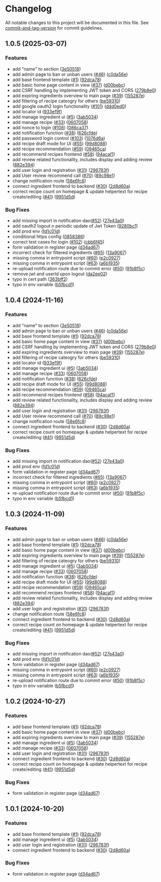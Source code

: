 # Changelog

All notable changes to this project will be documented in this file. See [commit-and-tag-version](https://github.com/absolute-version/commit-and-tag-version) for commit guidelines.

## 1.0.5 (2025-03-07)


### Features

* add "name" to section ([3e50518](https://github.com/dmss-group3-practice-module/frontend/commit/3e50518869e4da45102e8630a13e5c02dbbfe3bf))
* add admin page to ban or unban users ([#46](https://github.com/dmss-group3-practice-module/frontend/issues/46)) ([c0da56e](https://github.com/dmss-group3-practice-module/frontend/commit/c0da56e1c5c354a74b66b1588c06c6e2cae229e7))
* add base frontend template ([#1](https://github.com/dmss-group3-practice-module/frontend/issues/1)) ([92dca78](https://github.com/dmss-group3-practice-module/frontend/commit/92dca78af28317d5769ab49f02287ecd9566687b))
* add basic home page content in view ([#37](https://github.com/dmss-group3-practice-module/frontend/issues/37)) ([d00bebc](https://github.com/dmss-group3-practice-module/frontend/commit/d00bebc3d4a30bb754c8c7d0cdfb84f0807a0cb8))
* add CSRF handling  by implementing JWT token and CORS ([279b8e0](https://github.com/dmss-group3-practice-module/frontend/commit/279b8e00308f7246def8e84d4ebbfa3951f1665c))
* add expiring ingredients overview to main page ([#39](https://github.com/dmss-group3-practice-module/frontend/issues/39)) ([155287e](https://github.com/dmss-group3-practice-module/frontend/commit/155287e7aee91f3f7d7f2ce743cb1f1886c5c740))
* add filtering of recipe cateogry for others ([be59310](https://github.com/dmss-group3-practice-module/frontend/commit/be59310be57720c185f05c2b08edb6802058ad9c))
* add google oauth2 login functionality ([#101](https://github.com/dmss-group3-practice-module/frontend/issues/101)) ([ddd0ed0](https://github.com/dmss-group3-practice-module/frontend/commit/ddd0ed00dffbeeb45f470c600a8c1e1652d93b02))
* add locator id ([933ef9f](https://github.com/dmss-group3-practice-module/frontend/commit/933ef9f3e6950ecdc095dc8391d615f57c8c7beb))
* add manage ingredient ui ([#5](https://github.com/dmss-group3-practice-module/frontend/issues/5)) ([3ab5034](https://github.com/dmss-group3-practice-module/frontend/commit/3ab5034372c0eb45c7273d6a1af6a849391ca81f))
* add manage recipe ([#33](https://github.com/dmss-group3-practice-module/frontend/issues/33)) ([0607058](https://github.com/dmss-group3-practice-module/frontend/commit/060705873ee7231501f59b7f47dc94c8c3b1232d))
* add nonce to login ([#108](https://github.com/dmss-group3-practice-module/frontend/issues/108)) ([086ca37](https://github.com/dmss-group3-practice-module/frontend/commit/086ca37daedda661b8e8813fa1da7a0a3b802886))
* add notification function ([#38](https://github.com/dmss-group3-practice-module/frontend/issues/38)) ([626cfde](https://github.com/dmss-group3-practice-module/frontend/commit/626cfde56cc335e1d0b2d3e891c536cd05cf6f95))
* add password login control ([#103](https://github.com/dmss-group3-practice-module/frontend/issues/103)) ([1076d6a](https://github.com/dmss-group3-practice-module/frontend/commit/1076d6a82a37230cc408b0c27e5e81314bd417ef))
* add recipe draft mode for UI ([#55](https://github.com/dmss-group3-practice-module/frontend/issues/55)) ([99d8088](https://github.com/dmss-group3-practice-module/frontend/commit/99d80888d9234c8c08f3e99365c716a605b06a24))
* add recipe recommendation ([#59](https://github.com/dmss-group3-practice-module/frontend/issues/59)) ([09465ca](https://github.com/dmss-group3-practice-module/frontend/commit/09465ca7d1ffbca5768141be9b5c38f835675fff))
* add recommend recipes frontend ([#58](https://github.com/dmss-group3-practice-module/frontend/issues/58)) ([94acaf1](https://github.com/dmss-group3-practice-module/frontend/commit/94acaf161fbf35ed9d18bad1fd9fb7785b8586a5))
* add review related functionality, includes display and adding review ([882e394](https://github.com/dmss-group3-practice-module/frontend/commit/882e3942140d8e27b317d1e3cef1afff25f7f917))
* add user login and registration ([#31](https://github.com/dmss-group3-practice-module/frontend/issues/31)) ([296783f](https://github.com/dmss-group3-practice-module/frontend/commit/296783f661476aac36e81721ca95f94bb029b5a3))
* add User review recommend call  ([#70](https://github.com/dmss-group3-practice-module/frontend/issues/70)) ([89c98e1](https://github.com/dmss-group3-practice-module/frontend/commit/89c98e14a7df2299f7b68b64ec0e3bd8de9fd6bd))
* change notification route ([58e6fc8](https://github.com/dmss-group3-practice-module/frontend/commit/58e6fc848371ebdc50aa40044728081da3ac680b))
* connect ingredient frontend to backend ([#30](https://github.com/dmss-group3-practice-module/frontend/issues/30)) ([2d8d60a](https://github.com/dmss-group3-practice-module/frontend/commit/2d8d60aa8761663a6975d04832c0494abcfe3c9e))
* correct recipe count on homepage & update helpertext for recipe create/editing ([#41](https://github.com/dmss-group3-practice-module/frontend/issues/41)) ([9951d5d](https://github.com/dmss-group3-practice-module/frontend/commit/9951d5d16f35c2cdfedcb291d82ccc20c1f5ef66))


### Bug Fixes

* add missing import in notification dao([#52](https://github.com/dmss-group3-practice-module/frontend/issues/52)) ([27e43a0](https://github.com/dmss-group3-practice-module/frontend/commit/27e43a0ba1e9b22a591c18f7f39f11f4daa37cd6))
* add oauth2 logout n periodic update of Jwt Token ([9280bc1](https://github.com/dmss-group3-practice-module/frontend/commit/9280bc19004b61ae64fba878d56f189cf64dbedb))
* add prod env ([fd1c01d](https://github.com/dmss-group3-practice-module/frontend/commit/fd1c01d1eae1665a74f955adec6089297495ae6f))
* conditional https config ([0858386](https://github.com/dmss-group3-practice-module/frontend/commit/08583869c158107cefb3fbd2c20a194551f38d54))
* correct test cases for login ([#102](https://github.com/dmss-group3-practice-module/frontend/issues/102)) ([cbb6f45](https://github.com/dmss-group3-practice-module/frontend/commit/cbb6f45f4456f7dfbba253878cae465e95af3d2e))
* form validation in register page ([d34ad67](https://github.com/dmss-group3-practice-module/frontend/commit/d34ad678309281bfe65ad22dedb0b9653438097f))
* incorrect check for filtered ingredients ([#65](https://github.com/dmss-group3-practice-module/frontend/issues/65)) ([13a9067](https://github.com/dmss-group3-practice-module/frontend/commit/13a906787423b088dbb71b9f062078dae7a0094e))
* missing comma in entrypoint script ([#60](https://github.com/dmss-group3-practice-module/frontend/issues/60)) ([e2c0927](https://github.com/dmss-group3-practice-module/frontend/commit/e2c09274198e128265f0f0f94f6fbc5c6ae9f9bf))
* missing comma in entrypoint script ([#63](https://github.com/dmss-group3-practice-module/frontend/issues/63)) ([a6b1935](https://github.com/dmss-group3-practice-module/frontend/commit/a6b1935d6c738a2b620fe5ed8171caf3cf5c4dfa))
* re-upload notification route due to commit error ([#50](https://github.com/dmss-group3-practice-module/frontend/issues/50)) ([91b8f5c](https://github.com/dmss-group3-practice-module/frontend/commit/91b8f5cafe729f3ae605fa0b1ffc47ca072a0b05))
* remove jwt and userId upon logout ([da2ee02](https://github.com/dmss-group3-practice-module/frontend/commit/da2ee02e38a4fd09701558f727d5cfe086aec5ad))
* typo in cert path ([363bff2](https://github.com/dmss-group3-practice-module/frontend/commit/363bff2c0186ea560a4bdac5def1fd7303a80117))
* typo in env variable ([b5fbcd1](https://github.com/dmss-group3-practice-module/frontend/commit/b5fbcd187875b1a4a5676774c66ca495567c3f89))

## 1.0.4 (2024-11-16)


### Features

* add "name" to section ([3e50518](https://github.com/dmss-group3-practice-module/frontend/commit/3e50518869e4da45102e8630a13e5c02dbbfe3bf))
* add admin page to ban or unban users ([#46](https://github.com/dmss-group3-practice-module/frontend/issues/46)) ([c0da56e](https://github.com/dmss-group3-practice-module/frontend/commit/c0da56e1c5c354a74b66b1588c06c6e2cae229e7))
* add base frontend template ([#1](https://github.com/dmss-group3-practice-module/frontend/issues/1)) ([92dca78](https://github.com/dmss-group3-practice-module/frontend/commit/92dca78af28317d5769ab49f02287ecd9566687b))
* add basic home page content in view ([#37](https://github.com/dmss-group3-practice-module/frontend/issues/37)) ([d00bebc](https://github.com/dmss-group3-practice-module/frontend/commit/d00bebc3d4a30bb754c8c7d0cdfb84f0807a0cb8))
* add CSRF handling  by implementing JWT token and CORS ([279b8e0](https://github.com/dmss-group3-practice-module/frontend/commit/279b8e00308f7246def8e84d4ebbfa3951f1665c))
* add expiring ingredients overview to main page ([#39](https://github.com/dmss-group3-practice-module/frontend/issues/39)) ([155287e](https://github.com/dmss-group3-practice-module/frontend/commit/155287e7aee91f3f7d7f2ce743cb1f1886c5c740))
* add filtering of recipe cateogry for others ([be59310](https://github.com/dmss-group3-practice-module/frontend/commit/be59310be57720c185f05c2b08edb6802058ad9c))
* add locator id ([933ef9f](https://github.com/dmss-group3-practice-module/frontend/commit/933ef9f3e6950ecdc095dc8391d615f57c8c7beb))
* add manage ingredient ui ([#5](https://github.com/dmss-group3-practice-module/frontend/issues/5)) ([3ab5034](https://github.com/dmss-group3-practice-module/frontend/commit/3ab5034372c0eb45c7273d6a1af6a849391ca81f))
* add manage recipe ([#33](https://github.com/dmss-group3-practice-module/frontend/issues/33)) ([0607058](https://github.com/dmss-group3-practice-module/frontend/commit/060705873ee7231501f59b7f47dc94c8c3b1232d))
* add notification function ([#38](https://github.com/dmss-group3-practice-module/frontend/issues/38)) ([626cfde](https://github.com/dmss-group3-practice-module/frontend/commit/626cfde56cc335e1d0b2d3e891c536cd05cf6f95))
* add recipe draft mode for UI ([#55](https://github.com/dmss-group3-practice-module/frontend/issues/55)) ([99d8088](https://github.com/dmss-group3-practice-module/frontend/commit/99d80888d9234c8c08f3e99365c716a605b06a24))
* add recipe recommendation ([#59](https://github.com/dmss-group3-practice-module/frontend/issues/59)) ([09465ca](https://github.com/dmss-group3-practice-module/frontend/commit/09465ca7d1ffbca5768141be9b5c38f835675fff))
* add recommend recipes frontend ([#58](https://github.com/dmss-group3-practice-module/frontend/issues/58)) ([94acaf1](https://github.com/dmss-group3-practice-module/frontend/commit/94acaf161fbf35ed9d18bad1fd9fb7785b8586a5))
* add review related functionality, includes display and adding review ([882e394](https://github.com/dmss-group3-practice-module/frontend/commit/882e3942140d8e27b317d1e3cef1afff25f7f917))
* add user login and registration ([#31](https://github.com/dmss-group3-practice-module/frontend/issues/31)) ([296783f](https://github.com/dmss-group3-practice-module/frontend/commit/296783f661476aac36e81721ca95f94bb029b5a3))
* add User review recommend call  ([#70](https://github.com/dmss-group3-practice-module/frontend/issues/70)) ([89c98e1](https://github.com/dmss-group3-practice-module/frontend/commit/89c98e14a7df2299f7b68b64ec0e3bd8de9fd6bd))
* change notification route ([58e6fc8](https://github.com/dmss-group3-practice-module/frontend/commit/58e6fc848371ebdc50aa40044728081da3ac680b))
* connect ingredient frontend to backend ([#30](https://github.com/dmss-group3-practice-module/frontend/issues/30)) ([2d8d60a](https://github.com/dmss-group3-practice-module/frontend/commit/2d8d60aa8761663a6975d04832c0494abcfe3c9e))
* correct recipe count on homepage & update helpertext for recipe create/editing ([#41](https://github.com/dmss-group3-practice-module/frontend/issues/41)) ([9951d5d](https://github.com/dmss-group3-practice-module/frontend/commit/9951d5d16f35c2cdfedcb291d82ccc20c1f5ef66))


### Bug Fixes

* add missing import in notification dao([#52](https://github.com/dmss-group3-practice-module/frontend/issues/52)) ([27e43a0](https://github.com/dmss-group3-practice-module/frontend/commit/27e43a0ba1e9b22a591c18f7f39f11f4daa37cd6))
* add prod env ([fd1c01d](https://github.com/dmss-group3-practice-module/frontend/commit/fd1c01d1eae1665a74f955adec6089297495ae6f))
* form validation in register page ([d34ad67](https://github.com/dmss-group3-practice-module/frontend/commit/d34ad678309281bfe65ad22dedb0b9653438097f))
* incorrect check for filtered ingredients ([#65](https://github.com/dmss-group3-practice-module/frontend/issues/65)) ([13a9067](https://github.com/dmss-group3-practice-module/frontend/commit/13a906787423b088dbb71b9f062078dae7a0094e))
* missing comma in entrypoint script ([#60](https://github.com/dmss-group3-practice-module/frontend/issues/60)) ([e2c0927](https://github.com/dmss-group3-practice-module/frontend/commit/e2c09274198e128265f0f0f94f6fbc5c6ae9f9bf))
* missing comma in entrypoint script ([#63](https://github.com/dmss-group3-practice-module/frontend/issues/63)) ([a6b1935](https://github.com/dmss-group3-practice-module/frontend/commit/a6b1935d6c738a2b620fe5ed8171caf3cf5c4dfa))
* re-upload notification route due to commit error ([#50](https://github.com/dmss-group3-practice-module/frontend/issues/50)) ([91b8f5c](https://github.com/dmss-group3-practice-module/frontend/commit/91b8f5cafe729f3ae605fa0b1ffc47ca072a0b05))
* typo in env variable ([b5fbcd1](https://github.com/dmss-group3-practice-module/frontend/commit/b5fbcd187875b1a4a5676774c66ca495567c3f89))

## 1.0.3 (2024-11-09)


### Features

* add admin page to ban or unban users ([#46](https://github.com/dmss-group3-practice-module/frontend/issues/46)) ([c0da56e](https://github.com/dmss-group3-practice-module/frontend/commit/c0da56e1c5c354a74b66b1588c06c6e2cae229e7))
* add base frontend template ([#1](https://github.com/dmss-group3-practice-module/frontend/issues/1)) ([92dca78](https://github.com/dmss-group3-practice-module/frontend/commit/92dca78af28317d5769ab49f02287ecd9566687b))
* add basic home page content in view ([#37](https://github.com/dmss-group3-practice-module/frontend/issues/37)) ([d00bebc](https://github.com/dmss-group3-practice-module/frontend/commit/d00bebc3d4a30bb754c8c7d0cdfb84f0807a0cb8))
* add expiring ingredients overview to main page ([#39](https://github.com/dmss-group3-practice-module/frontend/issues/39)) ([155287e](https://github.com/dmss-group3-practice-module/frontend/commit/155287e7aee91f3f7d7f2ce743cb1f1886c5c740))
* add filtering of recipe cateogry for others ([be59310](https://github.com/dmss-group3-practice-module/frontend/commit/be59310be57720c185f05c2b08edb6802058ad9c))
* add manage ingredient ui ([#5](https://github.com/dmss-group3-practice-module/frontend/issues/5)) ([3ab5034](https://github.com/dmss-group3-practice-module/frontend/commit/3ab5034372c0eb45c7273d6a1af6a849391ca81f))
* add manage recipe ([#33](https://github.com/dmss-group3-practice-module/frontend/issues/33)) ([0607058](https://github.com/dmss-group3-practice-module/frontend/commit/060705873ee7231501f59b7f47dc94c8c3b1232d))
* add notification function ([#38](https://github.com/dmss-group3-practice-module/frontend/issues/38)) ([626cfde](https://github.com/dmss-group3-practice-module/frontend/commit/626cfde56cc335e1d0b2d3e891c536cd05cf6f95))
* add recipe draft mode for UI ([#55](https://github.com/dmss-group3-practice-module/frontend/issues/55)) ([99d8088](https://github.com/dmss-group3-practice-module/frontend/commit/99d80888d9234c8c08f3e99365c716a605b06a24))
* add recipe recommendation ([#59](https://github.com/dmss-group3-practice-module/frontend/issues/59)) ([09465ca](https://github.com/dmss-group3-practice-module/frontend/commit/09465ca7d1ffbca5768141be9b5c38f835675fff))
* add recommend recipes frontend ([#58](https://github.com/dmss-group3-practice-module/frontend/issues/58)) ([94acaf1](https://github.com/dmss-group3-practice-module/frontend/commit/94acaf161fbf35ed9d18bad1fd9fb7785b8586a5))
* add review related functionality, includes display and adding review ([882e394](https://github.com/dmss-group3-practice-module/frontend/commit/882e3942140d8e27b317d1e3cef1afff25f7f917))
* add user login and registration ([#31](https://github.com/dmss-group3-practice-module/frontend/issues/31)) ([296783f](https://github.com/dmss-group3-practice-module/frontend/commit/296783f661476aac36e81721ca95f94bb029b5a3))
* change notification route ([58e6fc8](https://github.com/dmss-group3-practice-module/frontend/commit/58e6fc848371ebdc50aa40044728081da3ac680b))
* connect ingredient frontend to backend ([#30](https://github.com/dmss-group3-practice-module/frontend/issues/30)) ([2d8d60a](https://github.com/dmss-group3-practice-module/frontend/commit/2d8d60aa8761663a6975d04832c0494abcfe3c9e))
* correct recipe count on homepage & update helpertext for recipe create/editing ([#41](https://github.com/dmss-group3-practice-module/frontend/issues/41)) ([9951d5d](https://github.com/dmss-group3-practice-module/frontend/commit/9951d5d16f35c2cdfedcb291d82ccc20c1f5ef66))


### Bug Fixes

* add missing import in notification dao([#52](https://github.com/dmss-group3-practice-module/frontend/issues/52)) ([27e43a0](https://github.com/dmss-group3-practice-module/frontend/commit/27e43a0ba1e9b22a591c18f7f39f11f4daa37cd6))
* add prod env ([fd1c01d](https://github.com/dmss-group3-practice-module/frontend/commit/fd1c01d1eae1665a74f955adec6089297495ae6f))
* form validation in register page ([d34ad67](https://github.com/dmss-group3-practice-module/frontend/commit/d34ad678309281bfe65ad22dedb0b9653438097f))
* missing comma in entrypoint script ([#60](https://github.com/dmss-group3-practice-module/frontend/issues/60)) ([e2c0927](https://github.com/dmss-group3-practice-module/frontend/commit/e2c09274198e128265f0f0f94f6fbc5c6ae9f9bf))
* missing comma in entrypoint script ([#63](https://github.com/dmss-group3-practice-module/frontend/issues/63)) ([a6b1935](https://github.com/dmss-group3-practice-module/frontend/commit/a6b1935d6c738a2b620fe5ed8171caf3cf5c4dfa))
* re-upload notification route due to commit error ([#50](https://github.com/dmss-group3-practice-module/frontend/issues/50)) ([91b8f5c](https://github.com/dmss-group3-practice-module/frontend/commit/91b8f5cafe729f3ae605fa0b1ffc47ca072a0b05))
* typo in env variable ([b5fbcd1](https://github.com/dmss-group3-practice-module/frontend/commit/b5fbcd187875b1a4a5676774c66ca495567c3f89))

## 1.0.2 (2024-10-27)


### Features

* add base frontend template ([#1](https://github.com/dmss-group3-practice-module/frontend/issues/1)) ([92dca78](https://github.com/dmss-group3-practice-module/frontend/commit/92dca78af28317d5769ab49f02287ecd9566687b))
* add basic home page content in view ([#37](https://github.com/dmss-group3-practice-module/frontend/issues/37)) ([d00bebc](https://github.com/dmss-group3-practice-module/frontend/commit/d00bebc3d4a30bb754c8c7d0cdfb84f0807a0cb8))
* add expiring ingredients overview to main page ([#39](https://github.com/dmss-group3-practice-module/frontend/issues/39)) ([155287e](https://github.com/dmss-group3-practice-module/frontend/commit/155287e7aee91f3f7d7f2ce743cb1f1886c5c740))
* add manage ingredient ui ([#5](https://github.com/dmss-group3-practice-module/frontend/issues/5)) ([3ab5034](https://github.com/dmss-group3-practice-module/frontend/commit/3ab5034372c0eb45c7273d6a1af6a849391ca81f))
* add manage recipe ([#33](https://github.com/dmss-group3-practice-module/frontend/issues/33)) ([0607058](https://github.com/dmss-group3-practice-module/frontend/commit/060705873ee7231501f59b7f47dc94c8c3b1232d))
* add user login and registration ([#31](https://github.com/dmss-group3-practice-module/frontend/issues/31)) ([296783f](https://github.com/dmss-group3-practice-module/frontend/commit/296783f661476aac36e81721ca95f94bb029b5a3))
* connect ingredient frontend to backend ([#30](https://github.com/dmss-group3-practice-module/frontend/issues/30)) ([2d8d60a](https://github.com/dmss-group3-practice-module/frontend/commit/2d8d60aa8761663a6975d04832c0494abcfe3c9e))
* correct recipe count on homepage & update helpertext for recipe create/editing ([#41](https://github.com/dmss-group3-practice-module/frontend/issues/41)) ([9951d5d](https://github.com/dmss-group3-practice-module/frontend/commit/9951d5d16f35c2cdfedcb291d82ccc20c1f5ef66))


### Bug Fixes

* form validation in register page ([d34ad67](https://github.com/dmss-group3-practice-module/frontend/commit/d34ad678309281bfe65ad22dedb0b9653438097f))

## 1.0.1 (2024-10-20)


### Features

* add base frontend template ([#1](https://github.com/dmss-group3-practice-module/frontend/issues/1)) ([92dca78](https://github.com/dmss-group3-practice-module/frontend/commit/92dca78af28317d5769ab49f02287ecd9566687b))
* add manage ingredient ui ([#5](https://github.com/dmss-group3-practice-module/frontend/issues/5)) ([3ab5034](https://github.com/dmss-group3-practice-module/frontend/commit/3ab5034372c0eb45c7273d6a1af6a849391ca81f))
* add user login and registration ([#31](https://github.com/dmss-group3-practice-module/frontend/issues/31)) ([296783f](https://github.com/dmss-group3-practice-module/frontend/commit/296783f661476aac36e81721ca95f94bb029b5a3))
* connect ingredient frontend to backend ([#30](https://github.com/dmss-group3-practice-module/frontend/issues/30)) ([2d8d60a](https://github.com/dmss-group3-practice-module/frontend/commit/2d8d60aa8761663a6975d04832c0494abcfe3c9e))


### Bug Fixes

* form validation in register page ([d34ad67](https://github.com/dmss-group3-practice-module/frontend/commit/d34ad678309281bfe65ad22dedb0b9653438097f))
